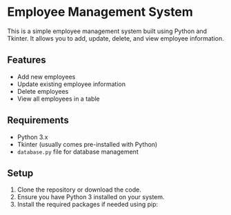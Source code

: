 # Employee Management System

This is a simple employee management system built using Python and Tkinter. It allows you to add, update, delete, and view employee information.

## Features

- Add new employees
- Update existing employee information
- Delete employees
- View all employees in a table

## Requirements

- Python 3.x
- Tkinter (usually comes pre-installed with Python)
- `database.py` file for database management

## Setup

1. Clone the repository or download the code.
2. Ensure you have Python 3 installed on your system.
3. Install the required packages if needed using pip:
